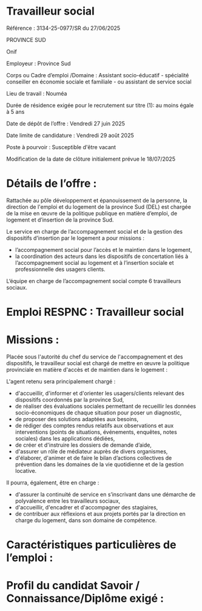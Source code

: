 
# Travailleur social

Référence : 3134-25-0977/SR du 27/06/2025

PROVINCE SUD

Onif

Employeur : Province Sud

Corps ou Cadre d’emploi /Domaine : Assistant socio-éducatif - spécialité conseiller en économie sociale et familiale - ou assistant de service social

Lieu de travail : Nouméa

Durée de résidence exigée pour le recrutement sur titre (1): au moins égale à 5 ans

Date de dépôt de l’offre : Vendredi 27 juin 2025

Date limite de candidature : Vendredi 29 août 2025

Poste à pourvoir : Susceptible d'être vacant

Modification de la date de clôture initialement prévue le 18/07/2025

# Détails de l’offre :

Rattachée au pôle développement et épanouissement de la personne, la direction de l'emploi et du logement de la province Sud (DEL) est chargée de la mise en œuvre de la politique publique en matière d’emploi, de logement et d’insertion de la province Sud.

Le service en charge de l’accompagnement social et de la gestion des dispositifs d’insertion par le logement a pour missions :

- l’accompagnement social pour l’accès et le maintien dans le logement,
- la coordination des acteurs dans les dispositifs de concertation liés à l’accompagnement social au logement et à l’insertion sociale et professionnelle des usagers clients.

L‘équipe en charge de l’accompagnement social compte 6 travailleurs sociaux.

# Emploi RESPNC : Travailleur social

# Missions :

Placée sous l'autorité du chef du service de l'accompagnement et des dispositifs, le travailleur social est chargé de mettre en œuvre la politique provinciale en matière d'accès et de maintien dans le logement :

L'agent retenu sera principalement chargé :

- d'accueillir, d'informer et d'orienter les usagers/clients relevant des dispositifs coordonnés par la province Sud,
- de réaliser des évaluations sociales permettant de recueillir les données socio-économiques de chaque situation pour poser un diagnostic,
- de proposer des solutions adaptées aux besoins,
- de rédiger des comptes rendus relatifs aux observations et aux interventions (points de situations, événements, enquêtes, notes sociales) dans les applications dédiées,
- de créer et d'instruire les dossiers de demande d’aide,
- d'assurer un rôle de médiateur auprès de divers organismes,
- d'élaborer, d'animer et de faire le bilan d’actions collectives de prévention dans les domaines de la vie quotidienne et de la gestion locative.

Il pourra, également, être en charge :

- d'assurer la continuité de service en s’inscrivant dans une démarche de polyvalence entre les travailleurs sociaux,
- d'accueillir, d'encadrer et d'accompagner des stagiaires,
- de contribuer aux réflexions et aux projets portés par la direction en charge du logement, dans son domaine de compétence.

# Caractéristiques particulières de l’emploi :

# Profil du candidat Savoir / Connaissance/Diplôme exigé :
